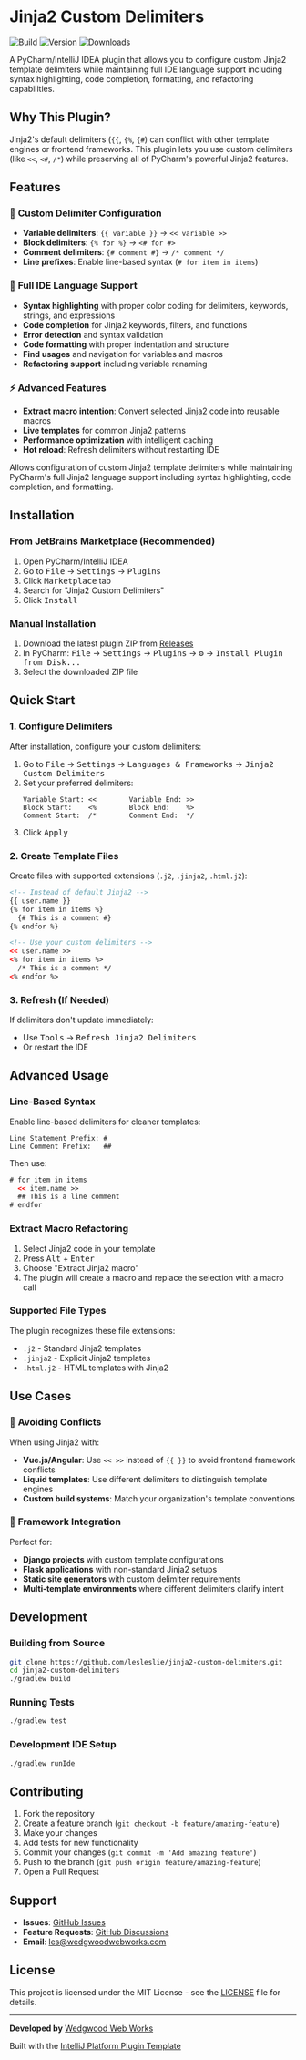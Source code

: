 # Jinja2 Custom Delimiters

![Build](https://github.com/lesleslie/jinja2-delimiters-plugin/workflows/Build/badge.svg)
[![Version](https://img.shields.io/jetbrains/plugin/v/MARKETPLACE_ID.svg)](https://plugins.jetbrains.com/plugin/MARKETPLACE_ID)
[![Downloads](https://img.shields.io/jetbrains/plugin/d/MARKETPLACE_ID.svg)](https://plugins.jetbrains.com/plugin/MARKETPLACE_ID)

A PyCharm/IntelliJ IDEA plugin that allows you to configure custom Jinja2 template delimiters while maintaining full IDE language support including syntax highlighting, code completion, formatting, and refactoring capabilities.

## Why This Plugin?

Jinja2's default delimiters (`{{`, `{%`, `{#`) can conflict with other template engines or frontend frameworks. This plugin lets you use custom delimiters (like `<<`, `<#`, `/*`) while preserving all of PyCharm's powerful Jinja2 features.

## Features

### 🎨 **Custom Delimiter Configuration**
- **Variable delimiters**: `{{ variable }}` → `<< variable >>`
- **Block delimiters**: `{% for %}` → `<# for #>`
- **Comment delimiters**: `{# comment #}` → `/* comment */`
- **Line prefixes**: Enable line-based syntax (`# for item in items`)

### 🧠 **Full IDE Language Support**
- **Syntax highlighting** with proper color coding for delimiters, keywords, strings, and expressions
- **Code completion** for Jinja2 keywords, filters, and functions
- **Error detection** and syntax validation
- **Code formatting** with proper indentation and structure
- **Find usages** and navigation for variables and macros
- **Refactoring support** including variable renaming

### ⚡ **Advanced Features**
- **Extract macro intention**: Convert selected Jinja2 code into reusable macros
- **Live templates** for common Jinja2 patterns
- **Performance optimization** with intelligent caching
- **Hot reload**: Refresh delimiters without restarting IDE

<!-- Plugin description -->
Allows configuration of custom Jinja2 template delimiters while maintaining
PyCharm's full Jinja2 language support including syntax highlighting,
code completion, and formatting.
<!-- Plugin description end -->

## Installation

### From JetBrains Marketplace (Recommended)
1. Open PyCharm/IntelliJ IDEA
2. Go to <kbd>File</kbd> → <kbd>Settings</kbd> → <kbd>Plugins</kbd>
3. Click <kbd>Marketplace</kbd> tab
4. Search for "Jinja2 Custom Delimiters"
5. Click <kbd>Install</kbd>

### Manual Installation
1. Download the latest plugin ZIP from [Releases](https://github.com/lesleslie/jinja2-custom-delimiters/releases)
2. In PyCharm: <kbd>File</kbd> → <kbd>Settings</kbd> → <kbd>Plugins</kbd> → <kbd>⚙️</kbd> → <kbd>Install Plugin from Disk...</kbd>
3. Select the downloaded ZIP file

## Quick Start

### 1. Configure Delimiters
After installation, configure your custom delimiters:

1. Go to <kbd>File</kbd> → <kbd>Settings</kbd> → <kbd>Languages & Frameworks</kbd> → <kbd>Jinja2 Custom Delimiters</kbd>
2. Set your preferred delimiters:
   ```
   Variable Start: <<        Variable End: >>
   Block Start:    <%        Block End:    %>
   Comment Start:  /*        Comment End:  */
   ```
3. Click <kbd>Apply</kbd>

### 2. Create Template Files
Create files with supported extensions (`.j2`, `.jinja2`, `.html.j2`):

```html
<!-- Instead of default Jinja2 -->
{{ user.name }}
{% for item in items %}
  {# This is a comment #}
{% endfor %}

<!-- Use your custom delimiters -->
<< user.name >>
<% for item in items %>
  /* This is a comment */
<% endfor %>
```

### 3. Refresh (If Needed)
If delimiters don't update immediately:
- Use <kbd>Tools</kbd> → <kbd>Refresh Jinja2 Delimiters</kbd>
- Or restart the IDE

## Advanced Usage

### Line-Based Syntax
Enable line-based delimiters for cleaner templates:

```
Line Statement Prefix: #
Line Comment Prefix:   ##
```

Then use:
```html
# for item in items
  << item.name >>
  ## This is a line comment
# endfor
```

### Extract Macro Refactoring
1. Select Jinja2 code in your template
2. Press <kbd>Alt</kbd> + <kbd>Enter</kbd>
3. Choose "Extract Jinja2 macro"
4. The plugin will create a macro and replace the selection with a macro call

### Supported File Types
The plugin recognizes these file extensions:
- `.j2` - Standard Jinja2 templates
- `.jinja2` - Explicit Jinja2 templates
- `.html.j2` - HTML templates with Jinja2

## Use Cases

### 🔧 **Avoiding Conflicts**
When using Jinja2 with:
- **Vue.js/Angular**: Use `<< >>` instead of `{{ }}` to avoid frontend framework conflicts
- **Liquid templates**: Use different delimiters to distinguish template engines
- **Custom build systems**: Match your organization's template conventions

### 🎯 **Framework Integration**
Perfect for:
- **Django projects** with custom template configurations
- **Flask applications** with non-standard Jinja2 setups
- **Static site generators** with custom delimiter requirements
- **Multi-template environments** where different delimiters clarify intent

## Development

### Building from Source
```bash
git clone https://github.com/lesleslie/jinja2-custom-delimiters.git
cd jinja2-custom-delimiters
./gradlew build
```

### Running Tests
```bash
./gradlew test
```

### Development IDE Setup
```bash
./gradlew runIde
```

## Contributing

1. Fork the repository
2. Create a feature branch (`git checkout -b feature/amazing-feature`)
3. Make your changes
4. Add tests for new functionality
5. Commit your changes (`git commit -m 'Add amazing feature'`)
6. Push to the branch (`git push origin feature/amazing-feature`)
7. Open a Pull Request

## Support

- **Issues**: [GitHub Issues](https://github.com/lesleslie/jinja2-custom-delimiters/issues)
- **Feature Requests**: [GitHub Discussions](https://github.com/lesleslie/jinja2-custom-delimiters/discussions)
- **Email**: les@wedgwoodwebworks.com

## License

This project is licensed under the MIT License - see the [LICENSE](LICENSE) file for details.

---

**Developed by** [Wedgwood Web Works](https://wedgwoodwebworks.com)

Built with the [IntelliJ Platform Plugin Template](https://github.com/JetBrains/intellij-platform-plugin-template)
